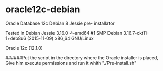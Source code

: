 # oracle12c-debian
Oracle Database 12c Debian 8 Jessie pre- installator

Tested in Debian Jessie 3.16.0-4-amd64 #1 SMP Debian 3.16.7-ckt11-1+deb8u6 (2015-11-09) x86_64 GNU/Linux

Oracle 12c (12.1.0)

######Put the script in the directory where the Oracle installer is placed, Give him execute permissions and run it whith "./Pre-install.sh"
